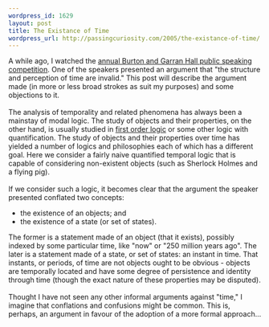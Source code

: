 ```yaml
--- 
wordpress_id: 1629
layout: post
title: The Existance of Time
wordpress_url: http://passingcuriosity.com/2005/the-existance-of-time/
---
```

A while ago, I watched the <a href="http://interestingexperience.blogspot.com/2005/08/bg-public-speaking-competition.html">annual Burton and Garran Hall public speaking competition</a>. One of the speakers presented an argument that "the structure and perception of time are invalid." This post will describe the argument made (in more or less broad strokes as suit my purposes) and some objections to it.<br /><br />The analysis of temporality and related phenomena has always been a mainstay of modal logic. The study of objects and their properties, on the other hand, is usually studied in <a href="http://en.wikipedia.org/wiki/First-order_logic">first order logic</a> or some other logic with quantification. The study of objects and their properties over time has yielded a number of logics and philosophies each of which has a different goal. Here we consider a fairly naive quantified temporal logic that is capable of considering non-existent  objects (such as Sherlock Holmes and a flying pig).<br /><br />If we consider such a logic, it becomes clear that the argument the speaker presented conflated two concepts:<ul><li>the existence of an objects; and</li><li>the existence of a state (or set of states).</li></ul>The former is a statement made of an object (that it exists), possibly indexed by some particular time, like "now" or "250 million years ago". The later is a statement made of a state, or set of states: an instant in time. That instants, or periods, of time are not objects ought to be obvious - objects are temporally located and have some degree of persistence and identity through time (though the exact nature of these properties may be disputed).<br /><br />Thought I have not seen any other informal arguments against "time," I imagine that conflations and confusions might be common. This is, perhaps, an argument in favour of the adoption of a more formal approach...
